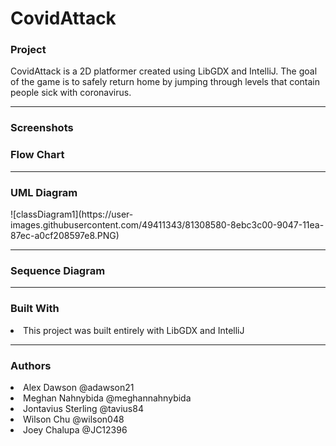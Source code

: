 # CovidAttack
 <h3> Project </h3>
 CovidAttack is a 2D platformer created using LibGDX and IntelliJ. The goal of the game is to safely return home by jumping through levels that contain people sick with coronavirus.
 <hr size = "1">
 <h3> Screenshots </h3>
 
 <h3> Flow Chart </h3>
  
 <hr size = "1">
  
 <h3> UML Diagram </h3>
  ![classDiagram1](https://user-images.githubusercontent.com/49411343/81308580-8ebc3c00-9047-11ea-87ec-a0cf208597e8.PNG)
 <hr size = "1">
  
 <h3> Sequence Diagram </h3>
  
 <hr size = "1">
 
 <h3> Built With </h3>
  <li>This project was built entirely with LibGDX and IntelliJ </li>
  
   
  <hr size = "1">
  
  <h3> Authors </h3>
       <li>Alex Dawson @adawson21 </li>
       <li>Meghan Nahnybida @meghannahnybida </li>
       <li>Jontavius Sterling @tavius84 </li>
       <li>Wilson Chu @wilson048 </li>
       <li>Joey Chalupa @JC12396 </li>
       
